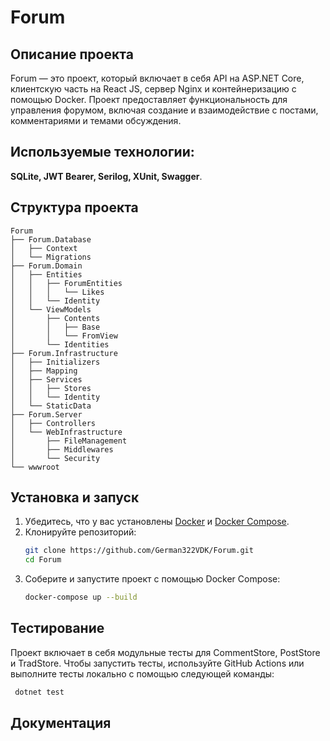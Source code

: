 # Forum

## Описание проекта
Forum — это проект, который включает в себя API на ASP.NET Core, клиентскую часть на React JS, сервер Nginx и контейнеризацию с помощью Docker. Проект предоставляет функциональность для управления форумом, включая создание и взаимодействие с постами, комментариями и темами обсуждения. 
## Используемые технологии: 
**SQLite, JWT Bearer, Serilog, XUnit, Swagger**.

## Структура проекта
```
Forum
├── Forum.Database
│   ├── Context
│   └── Migrations
├── Forum.Domain
│   ├── Entities
│   │   ├── ForumEntities
│   │   │   └── Likes
│   │   └── Identity
│   └── ViewModels
│       ├── Contents
│       │   ├── Base
│       │   └── FromView
│       └── Identities
├── Forum.Infrastructure
│   ├── Initializers
│   ├── Mapping
│   ├── Services
│   │   ├── Stores
│   │   └── Identity
│   └── StaticData
├── Forum.Server
│   ├── Controllers
│   └── WebInfrastructure
│       ├── FileManagement
│       ├── Middlewares
│       └── Security
└── wwwroot
```


## Установка и запуск
1. Убедитесь, что у вас установлены [Docker](https://www.docker.com/get-started) и [Docker Compose](https://docs.docker.com/compose/).
2. Клонируйте репозиторий:
   ```bash
   git clone https://github.com/German322VDK/Forum.git
   cd Forum
3. Соберите и запустите проект с помощью Docker Compose:
   ```bash
   docker-compose up --build

## Тестирование
Проект включает в себя модульные тесты для CommentStore, PostStore и TradStore. Чтобы запустить тесты, используйте GitHub Actions или выполните тесты локально с помощью следующей команды:
 ```bash
  dotnet test
 ```
<!-- [![Testing](https://github.com/German322VDK/Forum/actions/workflows/Testing.yml/badge.svg)](https://github.com/German322VDK/Forum/actions/workflows/Testing.yml)-->

## Документация
<!-- Чтобы ознакомится с документацией перейдите по [ссылке](https://german322vdk.github.io/Forum/api/index.html)-->
